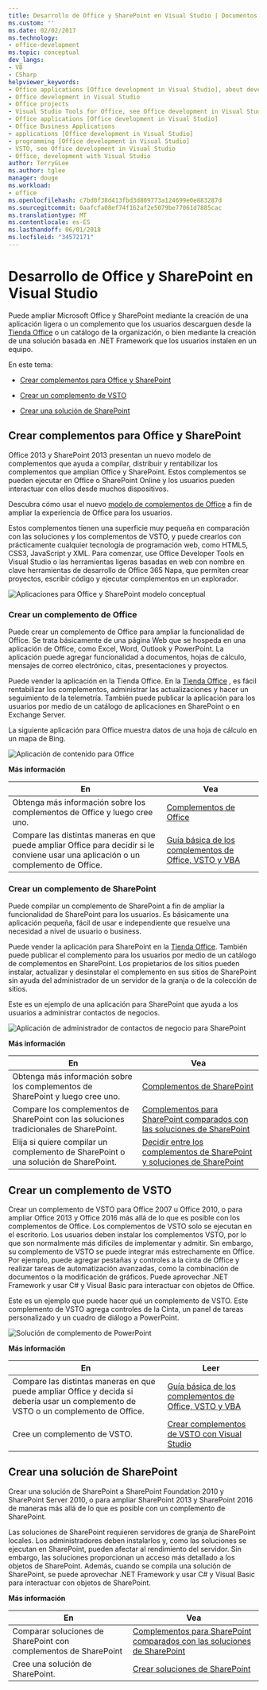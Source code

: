```yaml
---
title: Desarrollo de Office y SharePoint en Visual Studio | Documentos de Microsoft
ms.custom: ''
ms.date: 02/02/2017
ms.technology:
- office-development
ms.topic: conceptual
dev_langs:
- VB
- CSharp
helpviewer_keywords:
- Office applications [Office development in Visual Studio], about developing applications
- Office development in Visual Studio
- Office projects
- Visual Studio Tools for Office, see Office development in Visual Studio
- Office applications [Office development in Visual Studio]
- Office Business Applications
- applications [Office development in Visual Studio]
- programming [Office development in Visual Studio]
- VSTO, see Office development in Visual Studio
- Office, development with Visual Studio
author: TerryGLee
ms.author: tglee
manager: douge
ms.workload:
- office
ms.openlocfilehash: c7bd0f38d413fbd3d809773a124699e0e883287d
ms.sourcegitcommit: 0aafcfa08ef74f162af2e5079be77061d7885cac
ms.translationtype: MT
ms.contentlocale: es-ES
ms.lasthandoff: 06/01/2018
ms.locfileid: "34572171"
---
```

# <a name="office-and-sharepoint-development-in-visual-studio"></a>Desarrollo de Office y SharePoint en Visual Studio
  Puede ampliar Microsoft Office y SharePoint mediante la creación de una aplicación ligera o un complemento que los usuarios descarguen desde la [Tienda Office](https://store.office.com/) o un catálogo de la organización, o bien mediante la creación de una solución basada en .NET Framework que los usuarios instalen en un equipo.  
  
 En este tema:  
  
-   [Crear complementos para Office y SharePoint](#Apps)  
  
-   [Crear un complemento de VSTO](#Add-ins)  
  
-   [Crear una solución de SharePoint](#Solutions)  
  
##  <a name="Apps"></a> Crear complementos para Office y SharePoint  
 Office 2013 y SharePoint 2013 presentan un nuevo modelo de complementos que ayuda a compilar, distribuir y rentabilizar los complementos que amplían Office y SharePoint.  Estos complementos se pueden ejecutar en Office o SharePoint Online y los usuarios pueden interactuar con ellos desde muchos dispositivos.  
  
 Descubra cómo usar el nuevo [modelo de complementos de Office](https://msdn.microsoft.com/library/office/jj220082.aspx) a fin de ampliar la experiencia de Office para los usuarios.  
  
 Estos complementos tienen una superficie muy pequeña en comparación con las soluciones y los complementos de VSTO, y puede crearlos con prácticamente cualquier tecnología de programación web, como HTML5, CSS3, JavaScript y XML.  Para comenzar, use Office Developer Tools en Visual Studio o las herramientas ligeras basadas en web con nombre en clave herramientas de desarrollo de Office 365 Napa, que permiten crear proyectos, escribir código y ejecutar complementos en un explorador.  
  
 ![Aplicaciones para Office y SharePoint modelo conceptual](../vsto/media/officeandsharepointapps2015.png "aplicaciones para Office y SharePoint modelo conceptual")  
  
### <a name="build-an-office-add-in"></a>Crear un complemento de Office  
 Puede crear un complemento de Office para ampliar la funcionalidad de Office. Se trata básicamente de una página Web que se hospeda en una aplicación de Office, como Excel, Word, Outlook y PowerPoint. La aplicación puede agregar funcionalidad a documentos, hojas de cálculo, mensajes de correo electrónico, citas, presentaciones y proyectos.  
  
 Puede vender la aplicación en la Tienda Office.  En la [Tienda Office](https://store.office.com/) , es fácil rentabilizar los complementos, administrar las actualizaciones y hacer un seguimiento de la telemetría. También puede publicar la aplicación para los usuarios por medio de un catálogo de aplicaciones en SharePoint o en Exchange Server.  
  
 La siguiente aplicación para Office muestra datos de una hoja de cálculo en un mapa de Bing.  
  
 ![Aplicación de contenido para Office](../vsto/media/appforoffice.png "aplicación de contenido para Office")  
  
 **Más información**  
  
|En|Vea|  
|--------|---------|  
|Obtenga más información sobre los complementos de Office y luego cree uno.|[Complementos de Office](http://msdn.microsoft.com/office/dn448457)|  
|Compare las distintas maneras en que puede ampliar Office para decidir si le conviene usar una aplicación o un complemento de Office.|[Guía básica de los complementos de Office, VSTO y VBA](http://blogs.msdn.com/b/officeapps/archive/2013/06/18/roadmap-for-apps-for-office-vsto-and-vba.aspx)|  
  
### <a name="build-a-sharepoint-add-in"></a>Crear un complemento de SharePoint  
 Puede compilar un complemento de SharePoint a fin de ampliar la funcionalidad de SharePoint para los usuarios. Es básicamente una aplicación pequeña, fácil de usar e independiente que resuelve una necesidad a nivel de usuario o business.  
  
 Puede vender la aplicación para SharePoint en la [Tienda Office](https://store.office.com/). También puede publicar el complemento para los usuarios por medio de un catálogo de complementos en SharePoint.  Los propietarios de los sitios pueden instalar, actualizar y desinstalar el complemento en sus sitios de SharePoint sin ayuda del administrador de un servidor de la granja o de la colección de sitios.  
  
 Este es un ejemplo de una aplicación para SharePoint que ayuda a los usuarios a administrar contactos de negocios.  
  
 ![Aplicación de administrador de contactos de negocio para SharePoint](../vsto/media/appforsharepoint.png "aplicación empresarial de póngase en contacto con el Administrador de SharePoint")  
  
 **Más información**  
  
|En|Vea|  
|--------|---------|  
|Obtenga más información sobre los complementos de SharePoint y luego cree uno.|[Complementos de SharePoint](https://msdn.microsoft.com/library/office/fp179930.aspx)|  
|Compare los complementos de SharePoint con las soluciones tradicionales de SharePoint.|[Complementos para SharePoint comparados con las soluciones de SharePoint](http://msdn.microsoft.com/library/office/jj163114.aspx)|  
|Elija si quiere compilar un complemento de SharePoint o una solución de SharePoint.|[Decidir entre los complementos de SharePoint y soluciones de SharePoint](https://msdn.microsoft.com/library/office/jj163114.aspx)|
  
##  <a name="Add-ins"></a> Crear un complemento de VSTO  
 Crear un complemento de VSTO para Office 2007 u Office 2010, o para ampliar Office 2013 y Office 2016 más allá de lo que es posible con los complementos de Office. Los complementos de VSTO solo se ejecutan en el escritorio. Los usuarios deben instalar los complementos VSTO, por lo que son normalmente más difíciles de implementar y admitir.  Sin embargo, su complemento de VSTO se puede integrar más estrechamente en Office. Por ejemplo, puede agregar pestañas y controles a la cinta de Office y realizar tareas de automatización avanzadas, como la combinación de documentos o la modificación de gráficos. Puede aprovechar .NET Framework y usar C# y Visual Basic para interactuar con objetos de Office.  
  
 Este es un ejemplo que puede hacer qué un complemento de VSTO. Este complemento de VSTO agrega controles de la Cinta, un panel de tareas personalizado y un cuadro de diálogo a PowerPoint.  
  
 ![Solución de complemento de PowerPoint](../vsto/media/powerpointaddin.png "solución de complemento de PowerPoint")  
  
 **Más información**  
  
|En|Leer|  
|--------|----------|  
|Compare las distintas maneras en que puede ampliar Office y decida si debería usar un complemento de VSTO o un complemento de Office.|[Guía básica de los complementos de Office, VSTO y VBA](http://blogs.msdn.com/b/officeapps/archive/2013/06/18/roadmap-for-apps-for-office-vsto-and-vba.aspx)|  
|Cree un complemento de VSTO.|[Crear complementos de VSTO con Visual Studio](https://msdn.microsoft.com/library/jj620922.aspx)|  
  
##  <a name="Solutions"></a> Crear una solución de SharePoint  
 Crear una solución de SharePoint a SharePoint Foundation 2010 y SharePoint Server 2010, o para ampliar SharePoint 2013 y SharePoint 2016 de maneras más allá de lo que es posible con un complemento de SharePoint.  
  
 Las soluciones de SharePoint requieren servidores de granja de SharePoint locales. Los administradores deben instalarlos y, como las soluciones se ejecutan en SharePoint, pueden afectar al rendimiento del servidor. Sin embargo, las soluciones proporcionan un acceso más detallado a los objetos de SharePoint. Además, cuando se compila una solución de SharePoint, se puede aprovechar .NET Framework y usar C# y Visual Basic para interactuar con objetos de SharePoint.  
  
 **Más información**  
  
|En|Vea|  
|--------|---------|  
|Comparar soluciones de SharePoint con complementos de SharePoint|[Complementos para SharePoint comparados con las soluciones de SharePoint](http://msdn.microsoft.com/library/office/jj163114.aspx)|  
|Cree una solución de SharePoint.|[Crear soluciones de SharePoint](../sharepoint/create-sharepoint-solutions.md)|  
  
  
